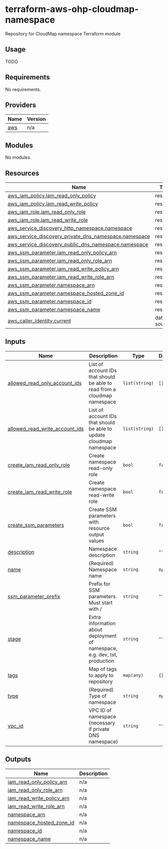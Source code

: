 # terraform-aws-ohp-cloudmap-namespace
Repository for CloudMap namespace Terraform module

## Usage
TODO

<!-- BEGIN_TF_DOCS -->
## Requirements

No requirements.

## Providers

| Name | Version |
|------|---------|
| <a name="provider_aws"></a> [aws](#provider\_aws) | n/a |

## Modules

No modules.

## Resources

| Name | Type |
|------|------|
| [aws_iam_policy.iam_read_only_policy](https://registry.terraform.io/providers/hashicorp/aws/latest/docs/resources/iam_policy) | resource |
| [aws_iam_policy.iam_read_write_policy](https://registry.terraform.io/providers/hashicorp/aws/latest/docs/resources/iam_policy) | resource |
| [aws_iam_role.iam_read_only_role](https://registry.terraform.io/providers/hashicorp/aws/latest/docs/resources/iam_role) | resource |
| [aws_iam_role.iam_read_write_role](https://registry.terraform.io/providers/hashicorp/aws/latest/docs/resources/iam_role) | resource |
| [aws_service_discovery_http_namespace.namespace](https://registry.terraform.io/providers/hashicorp/aws/latest/docs/resources/service_discovery_http_namespace) | resource |
| [aws_service_discovery_private_dns_namespace.namespace](https://registry.terraform.io/providers/hashicorp/aws/latest/docs/resources/service_discovery_private_dns_namespace) | resource |
| [aws_service_discovery_public_dns_namespace.namespace](https://registry.terraform.io/providers/hashicorp/aws/latest/docs/resources/service_discovery_public_dns_namespace) | resource |
| [aws_ssm_parameter.iam_read_only_policy_arn](https://registry.terraform.io/providers/hashicorp/aws/latest/docs/resources/ssm_parameter) | resource |
| [aws_ssm_parameter.iam_read_only_role_arn](https://registry.terraform.io/providers/hashicorp/aws/latest/docs/resources/ssm_parameter) | resource |
| [aws_ssm_parameter.iam_read_write_policy_arn](https://registry.terraform.io/providers/hashicorp/aws/latest/docs/resources/ssm_parameter) | resource |
| [aws_ssm_parameter.iam_read_write_role_arn](https://registry.terraform.io/providers/hashicorp/aws/latest/docs/resources/ssm_parameter) | resource |
| [aws_ssm_parameter.namespace_arn](https://registry.terraform.io/providers/hashicorp/aws/latest/docs/resources/ssm_parameter) | resource |
| [aws_ssm_parameter.namespace_hosted_zone_id](https://registry.terraform.io/providers/hashicorp/aws/latest/docs/resources/ssm_parameter) | resource |
| [aws_ssm_parameter.namespace_id](https://registry.terraform.io/providers/hashicorp/aws/latest/docs/resources/ssm_parameter) | resource |
| [aws_ssm_parameter.namespace_name](https://registry.terraform.io/providers/hashicorp/aws/latest/docs/resources/ssm_parameter) | resource |
| [aws_caller_identity.current](https://registry.terraform.io/providers/hashicorp/aws/latest/docs/data-sources/caller_identity) | data source |

## Inputs

| Name | Description | Type | Default | Required |
|------|-------------|------|---------|:--------:|
| <a name="input_allowed_read_only_account_ids"></a> [allowed\_read\_only\_account\_ids](#input\_allowed\_read\_only\_account\_ids) | List of account IDs that should be able to read from a cloudmap namespace | `list(string)` | `[]` | no |
| <a name="input_allowed_read_write_account_ids"></a> [allowed\_read\_write\_account\_ids](#input\_allowed\_read\_write\_account\_ids) | List of account IDs that should be able to update cloudmap namespace | `list(string)` | `[]` | no |
| <a name="input_create_iam_read_only_role"></a> [create\_iam\_read\_only\_role](#input\_create\_iam\_read\_only\_role) | Create namespace read-only role | `bool` | `false` | no |
| <a name="input_create_iam_read_write_role"></a> [create\_iam\_read\_write\_role](#input\_create\_iam\_read\_write\_role) | Create namespace read-write role | `bool` | `false` | no |
| <a name="input_create_ssm_parameters"></a> [create\_ssm\_parameters](#input\_create\_ssm\_parameters) | Create SSM parameters with resource output values | `bool` | `false` | no |
| <a name="input_description"></a> [description](#input\_description) | Namespace description | `string` | `""` | no |
| <a name="input_name"></a> [name](#input\_name) | (Required) Namespace name | `string` | n/a | yes |
| <a name="input_ssm_parameter_prefix"></a> [ssm\_parameter\_prefix](#input\_ssm\_parameter\_prefix) | Prefix for SSM parameters. Must start with / | `string` | `""` | no |
| <a name="input_stage"></a> [stage](#input\_stage) | Extra information about deployment of namespace, e.g. dev, tst, production | `string` | `""` | no |
| <a name="input_tags"></a> [tags](#input\_tags) | Map of tags to apply to repository | `map(any)` | `{}` | no |
| <a name="input_type"></a> [type](#input\_type) | (Required) Type of namespace | `string` | n/a | yes |
| <a name="input_vpc_id"></a> [vpc\_id](#input\_vpc\_id) | VPC ID of namespace (necessary if private DNS namespace) | `string` | `""` | no |

## Outputs

| Name | Description |
|------|-------------|
| <a name="output_iam_read_only_policy_arn"></a> [iam\_read\_only\_policy\_arn](#output\_iam\_read\_only\_policy\_arn) | n/a |
| <a name="output_iam_read_only_role_arn"></a> [iam\_read\_only\_role\_arn](#output\_iam\_read\_only\_role\_arn) | n/a |
| <a name="output_iam_read_write_policy_arn"></a> [iam\_read\_write\_policy\_arn](#output\_iam\_read\_write\_policy\_arn) | n/a |
| <a name="output_iam_read_write_role_arn"></a> [iam\_read\_write\_role\_arn](#output\_iam\_read\_write\_role\_arn) | n/a |
| <a name="output_namespace_arn"></a> [namespace\_arn](#output\_namespace\_arn) | n/a |
| <a name="output_namespace_hosted_zone_id"></a> [namespace\_hosted\_zone\_id](#output\_namespace\_hosted\_zone\_id) | n/a |
| <a name="output_namespace_id"></a> [namespace\_id](#output\_namespace\_id) | n/a |
| <a name="output_namespace_name"></a> [namespace\_name](#output\_namespace\_name) | n/a |
<!-- END_TF_DOCS -->
